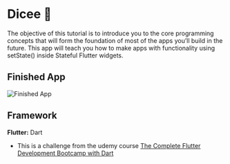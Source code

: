 # Dicee 🎲

The objective of this tutorial is to introduce you to the core programming concepts that will form the foundation of most of the apps you’ll build in the future. This app will teach you how to make apps with functionality using setState() inside Stateful Flutter widgets.

## Finished App
![Finished App](https://github.com/londonappbrewery/Images/blob/master/dicee-demo.gif)

## Framework

**Flutter:** Dart

- This is a challenge from the udemy course [The Complete Flutter Development Bootcamp with Dart](https://www.udemy.com/course/flutter-bootcamp-with-dart/)


